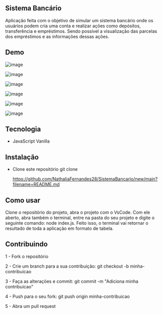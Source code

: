## Sistema Bancário

Aplicação feita com o objetivo de simular um sistema bancário onde os usuários podem cria uma conta e realizar ações como depósitos, 
transferência e empréstimos. Sendo possível a visualização das parcelas dos empréstimos e as informações dessas ações. 

## Demo 
![image](https://github.com/NathaliaFernandes28/SistemaBancario/assets/88513545/3749310c-cd94-43e6-bde5-07f490897ba8)

![image](https://github.com/NathaliaFernandes28/SistemaBancario/assets/88513545/c87429f8-1050-41c0-abb7-4c1bc672f07e)

![image](https://github.com/NathaliaFernandes28/SistemaBancario/assets/88513545/f62b69f0-bee2-45bc-8eec-3c3eadb6e08c)

![image](https://github.com/NathaliaFernandes28/SistemaBancario/assets/88513545/3954c954-550d-4b86-8a90-0caf7159a57b)

![image](https://github.com/NathaliaFernandes28/SistemaBancario/assets/88513545/2ca4cfd4-1967-45d7-8497-ca0cdedc0a8c)

![image](https://github.com/NathaliaFernandes28/SistemaBancario/assets/88513545/5861ef1a-5ef1-4090-bfea-972ee517e0d7)

## Tecnologia 

* JavaScript Vanilla

## Instalação

* Clone este repositório git clone
  
  https://github.com/NathaliaFernandes28/SistemaBancario/new/main?filename=README.md

## Como usar

  Clone o repositório do projeto, abra o projeto com o VsCode. Com ele aberto, abra também o terminal, entre na pasta do seu projeto e digite o seguinte comando:
  node index.js. Feito isso, o terminal vai retornar o resultado de toda a aplicação em formato de tabela.

## Contribuindo

1 - Fork o repositório
  
2 - Crie um branch para a sua contribuição: git checkout -b minha-contribuicao
  
3 - Faça as alterações e commit: git commit -m "Adiciona minha contribuicao"
  
4 - Push para o seu fork: git push origin minha-contribuicao
  
5 - Abra um pull request

  


